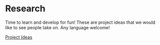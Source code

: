 Research
========

Time to learn and develop for fun! These are project ideas that we would like to see people take on. Any language welcome!

<a href=/issues>Project Ideas</a>
